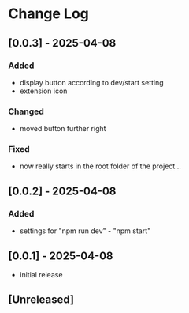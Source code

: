 # Change Log

## [0.0.3] - 2025-04-08

### Added

- display button according to dev/start setting
- extension icon

### Changed

- moved button further right

### Fixed

- now really starts in the root folder of the project...

## [0.0.2] - 2025-04-08

### Added

- settings for "npm run dev" - "npm start"

## [0.0.1] - 2025-04-08

- initial release

## [Unreleased]
